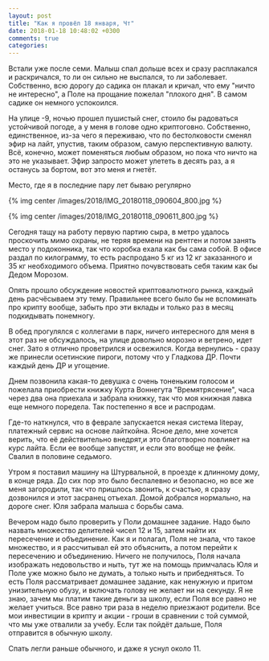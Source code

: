 ```yaml
---
layout: post
title: "Как я провёл 18 января, Чт"
date: 2018-01-18 10:48:02 +0300
comments: true
categories: 
---
```

Встали уже после семи. Малыш спал дольше всех и сразу расплакался и раскричался, то ли он сильно не выспался, то ли заболевает. Собственно, всю дорогу до садика он плакал и кричал, что ему "ничто не интересно", а Поле на прощание пожелал "плохого дня". В самом садике он немного успокоился.

На улице -9, ночью прошел пушистый снег, стоило бы радоваться устойчивой погоде, а у меня в голове одно криптоговно. Собственно, единственное, из-за чего я переживаю, что по бестолковости сменял эфир на лайт, упустив, таким образом, самую перспективную валюту. Всё, конечно, может поменяться любым образом, но пока что ничто на это не указывает. Эфир запросто может улететь в десять раз, а я останусь за бортом, вот это меня и гнетёт.

Место, где я в последние пару лет бываю регулярно

{% img center /images/2018/IMG_20180118_090604_800.jpg %}

{% img center /images/2018/IMG_20180118_090611_800.jpg %}

Сегодня тащу на работу первую партию сыра, в метро удалось проскочить мимо охраны, не теряя времени на рентген и потом занять место у подоконника, так что коробка ехала как бы сама собой. В офисе раздал по килограмму, то есть распродано 5 кг из 12 кг заказанного и 35 кг необходимого объема. Приятно почувствовать себя таким как бы Дедом Морозом.

Опять прошло обсуждение новостей криптовалютного рынка, каждый день расчёсываем эту тему. Правильнее всего было бы не вспоминать про крипту вообще, забыть про эти вклады и только раз в месяц подкидывать понемногу.

В обед прогулялся с коллегами в парк, ничего интересного для меня в этот раз не обсуждалось, на улице довольно морозно и ветрено, идет снег. Зато я отлично проветрился и освежился. Когда вернулись - сразу же принесли осетинские пироги, потому что у Гладкова ДР. Почти каждый день ДР и угощение.

Днем позвонила какая-то девушка с очень тоненьким голосом и пожелала приобрести книжку Курта Воннегута "Времятрясение", часа через два она приехала и забрала книжку, так что моя книжная лавка еще немного поредела. Так постепенно я все и распродам.

Где-то наткнулся, что в феврале запускается некая система litepay, платежный сервис на основе лайткойна. Ясное дело, мне хочется верить, что её действительно внедрят,и это благотворно повлияет на курс лайта. Если ее вообще запустят, и если это вообще не фейк. Свалил в половине седьмого.

Утром я поставил машину на Штурвальной, в проезде к длинному дому, в конце ряда. До сих пор это было беспалевно и безопасно, но все же меня загородили, так что пришлось звонить, к счастью, я сразу дозвонился и этот засранец отъехал. Домой добрался нормально, на дороге снег. Юля забрала малыша с борьбы сама. 

Вечером надо было проверить у Поли домашнее задание. Надо было назвать множество делителей чисел 12 и 15, затем найти их пересечение и объединение. Как я и полагал, Поля не знала, что такое множество, и я рассчитывал ей это объяснить, а потом перейти к пересечению и объединению. Ничего не получилось, Поля начала изображать недовольство и ныть, тут же на помощь примчалась Юля и Поле уже можно было не думать, а только ныть и прибедняться. То есть Поля рассматривает домашнее задание, как ненужную и притом унизительную обузу, и включать голову не желает ни на секунду. Я не знаю, зачем мы платим такие деньги за школу, если Поля все равно не желает учиться. Все равно три раза в неделю приезжают родители. Все мои инвестиции в крипту и акции - гроши в сравнении с той суммой, что мы уже отвалили за учебу. Если так пойдёт дальше, Поля отправится в обычную школу.

Спать легли раньше обычного, и даже я уснул около 11.